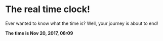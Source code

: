 # The real time clock!

Ever wanted to know what the time is? Well, your journey is about to end!

**The time is Nov 20, 2017, 08:09**